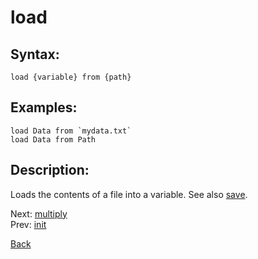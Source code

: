 # load

## Syntax:
`load {variable} from {path}`

## Examples:
``load Data from `mydata.txt` ``  
`load Data from Path`

## Description:
Loads the contents of a file into a variable. See also [save](save.md).

Next: [multiply](multiply.md)  
Prev: [init](init.md)

[Back](../../README.md)
